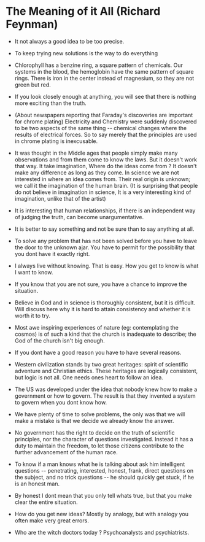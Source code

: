 # The Meaning of it All (Richard Feynman)

- It not always a good idea to be too precise.

- To keep trying new solutions is the way to do everything

- Chlorophyll has a benzine ring, a square pattern of chemicals. Our systems in the blood, the hemoglobin have the same pattern of square rings. There is iron in the center instead of magnesium, so they are not green but red.

- If you look closely enough at anything, you will see that there is nothing more exciting than the truth.

- (About newspapers reporting that Faraday's discoveries are important for chrome plating) Electricity and Chemistry were suddenly discovered to be two aspects of the same thing -- chemical changes where the results of electrical forces. So to say merely that the principles are used in chrome plating is inexcusable.

- It was thought in the Middle ages that people simply make many observations and from them come to know the laws. But it doesn't work that way. It take imagination, Where do the ideas come from ? It doesn't make any difference as long as they come. In science we are not interested in where an idea comes from. Their real origin is unknown; we call it the imagination of the human brain.
  (It is surprising that people do not believe in imagination in science, It is a very interesting kind of imagination, unlike that of the artist)

- It is interesting that human relationships, if there is an independent way of judging the truth, can become unargumentative.

- It is better to say something and not be sure than to say anything at all.

- To solve any problem that has not been solved before you have to leave the door to the unknown ajar. You have to permit for the possibility that you dont have it exactly right.

- I always live without knowing. That is easy. How you get to know is what I want to know.

- If you know that you are not sure, you have a chance to improve the situation.

- Believe in God and in science is thoroughly consistent, but it is difficult. Will discuss here why it is hard to attain consistency and whether it is worth it to try.

- Most awe inspiring experiences of nature (eg: contemplating the cosmos) is of such a kind that the church is inadequate to describe; the God of the church isn't big enough.

- If you dont have a good reason you have to have several reasons.

- Western civilization stands by two great heritages: spirit of scientific adventure and Christian ethics.  These heritages are logically consistent, but logic is not all. One needs ones heart to follow an idea.

- The US was developed under the idea that nobody knew how to make a government or how to govern. The result is that they invented a system to govern when you dont know how.

- We have plenty of time to solve problems, the only was that we will make a mistake is that we decide we already know the answer.

- No government has the right to decide on the truth of scientific principles, nor the character of questions investigated. Instead it has a duty to maintain the freedom, to let those citizens contribute to the further advancement  of the human race.

- To know if a man knows what he is talking about ask him intelligent questions -- penetrating, interested, honest, frank, direct questions on the subject, and no trick questions -- he should quickly get stuck, if he is an honest man.

- By honest I dont mean that you only tell whats true, but that you make clear the entire situation.

- How do you get new ideas? Mostly by analogy, but with analogy you often make very great errors.

- Who are the witch doctors today ? Psychoanalysts and psychiatrists.